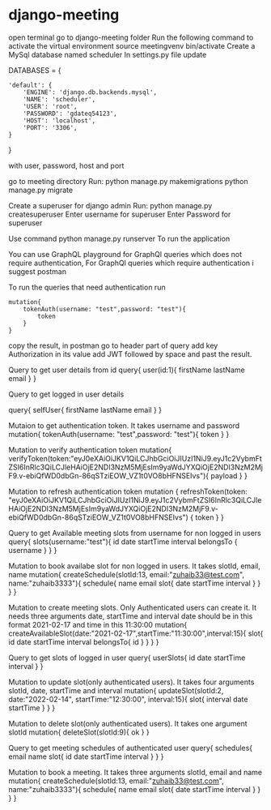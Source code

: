 # django-meeting

open terminal
go to django-meeting folder
Run the following command to activate the virtual environment
source meetingvenv bin/activate
Create a MySql database named scheduler 
In settings.py file update 

DATABASES = {

    'default': {
        'ENGINE': 'django.db.backends.mysql',
        'NAME': 'scheduler',
        'USER': 'root',
        'PASSWORD': 'gdateq54123',
        'HOST': 'localhost',
        'PORT': '3306',
    }

}

with user, password, host and port 

go to meeting directory 
Run:
python manage.py makemigrations
python manage.py migrate

Create a superuser for django admin
Run:
python manage.py createsuperuser
Enter username for superuser
Enter Password for superuser

Use command
python manage.py runserver
To run the application

You can use GraphQL playground for GraphQl queries which does not require authentication, For GraphQl queries which require authentication i suggest postman

To run the queries that need authentication run 
```
mutation{
    tokenAuth(username: "test",password: "test"){
        token
    }
}
```
copy the result, in postman go to header part of query add key Authorization in its value add JWT followed by space and past the result.


Query to get user details from id
query{
  user(id:1){
    firstName
    lastName
    email
  }
}

Query to get logged in user details

query{
  selfUser{
    firstName
    lastName
    email
  }
}


Mutaion to get authentication token. It takes username and password
mutation{
    tokenAuth(username: "test",password: "test"){
        token
    }
}

Mutation to verify authentication token
mutation{
  verifyToken(token:"eyJ0eXAiOiJKV1QiLCJhbGciOiJIUzI1NiJ9.eyJ1c2VybmFtZSI6InRlc3QiLCJleHAiOjE2NDI3NzM5MjEsIm9yaWdJYXQiOjE2NDI3NzM2MjF9.v-ebiQfWD0dbGn-86qSTziEOW_VZ1t0VO8bHFNSEIvs"){
    payload
  }
}

Mutation to refresh authentication token
mutation {
  refreshToken(token: "eyJ0eXAiOiJKV1QiLCJhbGciOiJIUzI1NiJ9.eyJ1c2VybmFtZSI6InRlc3QiLCJleHAiOjE2NDI3NzM5MjEsIm9yaWdJYXQiOjE2NDI3NzM2MjF9.v-ebiQfWD0dbGn-86qSTziEOW_VZ1t0VO8bHFNSEIvs") {
    token
  }
}

Query to get Available meeting slots from username for non logged in users
query{
  slots(username:"test"){
    id
    date
    startTime
    interval
    belongsTo {
      username
    }
  }
}

Mutation to book availabe slot for non logged in users. It takes slotId, email, name
mutation{
  createSchedule(slotId:13, email:"zuhaib33@test.com", name:"zuhaib3333"){
    schedule{
      name
      email
      slot{
        date
        startTime
        interval
      }
    }
  }
}


Mutation to create meeting slots. Only Authenticated users can create it. It needs three arguments date, startTime and interval
date should be in this format 2021-02-17 and time in this 11:30:00
mutation{
  createAvailableSlot(date:"2021-02-17",startTime:"11:30:00",interval:15){
    slot{
      id
      date
      startTime
      interval
      belongsTo{
        id
      }
    }
  }
}

Query to get slots of logged in user
query{
  userSlots{
    id
    date
    startTime
    interval
  }
}

Mutation to update slot(only authenticated users). It takes four arguments slotId, date, startTime and interval
mutation{
  updateSlot(slotId:2, date:"2022-02-14", startTime:"12:30:00", interval:15){
    slot{
      interval
      date
      startTime
    }
  }
}

Mutation to delete slot(only authenticated users). It takes one argument slotId
mutation{
  deleteSlot(slotId:9){
    ok
  }
}

Query to get meeting schedules of authenticated user
query{
  schedules{
    email
    name
    slot{
      id
      date
      startTime
      interval
    }
  }
}

Mutation to book a meeting. It takes three arguments slotId, email and name
mutation{
  createSchedule(slotId:13, email:"zuhaib33@test.com", name:"zuhaib3333"){
    schedule{
      name
      email
      slot{
        date
        startTime
        interval
      }
    }
  }
}

